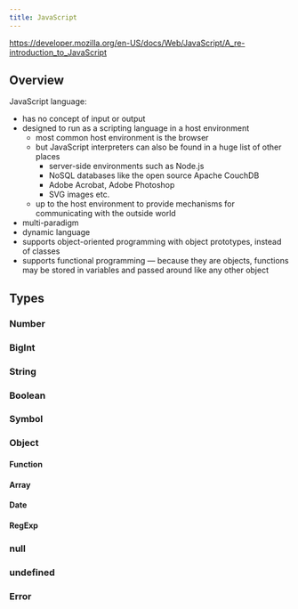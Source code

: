 ```yaml
---
title: JavaScript
---
```


https://developer.mozilla.org/en-US/docs/Web/JavaScript/A_re-introduction_to_JavaScript

## Overview

JavaScript language:
- has no concept of input or output
- designed to run as a scripting language in a host environment
    - most common host environment is the browser
    - but JavaScript interpreters can also be found in a huge list of other places
        - server-side environments such as Node.js
        - NoSQL databases like the open source Apache CouchDB
        - Adobe Acrobat, Adobe Photoshop
        - SVG images etc.
    - up to the host environment to provide mechanisms for communicating with the outside world
- multi-paradigm
- dynamic language
- supports object-oriented programming with object prototypes, instead of classes
- supports functional programming — because they are objects, functions may be stored in variables and passed around like any other object

## Types

### Number



### BigInt
### String
### Boolean
### Symbol
### Object
#### Function
#### Array
#### Date
#### RegExp
### null
### undefined
### Error